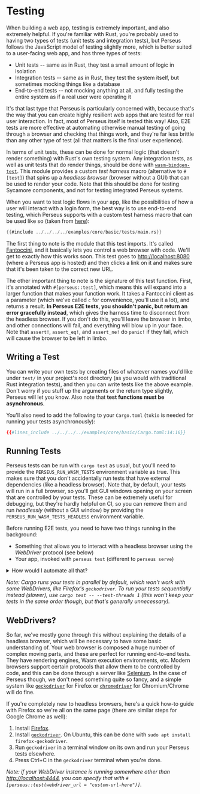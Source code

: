 # Testing

When building a web app, testing is extremely important, and also extremely helpful. If you're familiar with Rust, you're probably used to having two types of tests (unit tests and integration tests), but Perseus follows the JavaScript model of testing slightly more, which is better suited to a user-facing web app, and has three types of tests:

-   Unit tests -- same as in Rust, they test a small amount of logic in isolation
-   Integration tests -- same as in Rust, they test the system itself, but sometimes mocking things like a database
-   End-to-end tests -- not mocking anything at all, and fully testing the entire system as if a real user were operating it

It's that last type that Perseus is particularly concerned with, because that's the way that you can create highly resilient web apps that are tested for real user interaction. In fact, most of Perseus itself is tested this way! Also, E2E tests are more effective at automating otherwise manual testing of going through a browser and checking that things work, and they're far less brittle than any other type of test (all that matters is the final user experience).

In terms of unit tests, these can be done for normal logic (that doesn't render something) with Rust's own testing system. Any integration tests, as well as unit tests that do render things, should be done with [`wasm-bindgen-test`](https://rustwasm.github.io/wasm-bindgen/wasm-bindgen-test/index.html). This module provides a custom _test harness_ macro (alternative to `#[test]`) that spins up a _headless browser_ (browser without a GUI) that can be used to render your code. Note that this should be done for testing Sycamore components, and not for testing integrated Perseus systems.

When you want to test logic flows in your app, like the possibilities of how a user will interact with a login form, the best way is to use end-to-end testing, which Perseus supports with a custom test harness macro that can be used like so (taken from [here](https://github.com/framesurge/perseus/blob/main/examples/core/basic/tests/main.rs)):

```rust
{{#include ../../../../examples/core/basic/tests/main.rs}}
```

The first thing to note is the module that this test imports. It's called [Fantoccini](https://github.com/jonhoo/fantoccini), and it basically lets you control a web browser with code. We'll get to exactly how this works soon. This test goes to <http://localhost:8080> (where a Perseus app is hosted) and then clicks a link on it and makes sure that it's been taken to the correct new URL.

The other important thing to note is the signature of this test function. First, it's annotated with `#[perseus::test]`, which means this will expand into a larger function that makes your function work. It takes a Fantoccini client as a parameter (which we've called `c` for convenience, you'll use it a lot), and returns a result. **In Perseus E2E tests, you shouldn't panic, but return an error gracefully instead**, which gives the harness time to disconnect from the headless browser. If you don't do this, you'll leave the browser in limbo, and other connections will fail, and everything will blow up in your face. Note that `assert!`, `assert_eq!`, and `assert_ne!` do `panic!` if they fail, which will cause the browser to be left in limbo.

## Writing a Test

You can write your own tests by creating files of whatever names you'd like under `test/` in your project's root directory (as you would with traditional Rust integration tests), and then you can write tests like the above example. Don't worry if you stuff up the arguments or the return type slightly, Perseus will let you know. Also note that **test functions must be asynchronous**.

You'll also need to add the following to your `Cargo.toml` (`tokio` is needed for running your tests asynchronously):

```toml
{{#lines_include ../../../../examples/core/basic/Cargo.toml:14:16}}
```

## Running Tests

Perseus tests can be run with `cargo test` as usual, but you'll need to provide the `PERSEUS_RUN_WASM_TESTS` environment variable as true. This makes sure that you don't accidentally run tests that have external dependencies (like a headless browser). Note that, by default, your tests will run in a full browser, so you'll get GUI windows opening on your screen that are controlled by your tests. These can be extremely useful for debugging, but they're hardly helpful on CI, so you can remove them and run _headlessly_ (without a GUI window) by providing the `PERSEUS_RUN_WASM_TESTS_HEADLESS` environment variable.

Before running E2E tests, you need to have two things running in the background:

-   Something that allows you to interact with a headless browser using the _WebDriver_ protocol (see below)
-   Your app, invoked with `perseus test` (different to `perseus serve`)

<details>
<summary>How would I automate all that?</summary>

It may be most convenient to create a shell script to do these for you, or to use a tool like [Bonnie](https://github.com/arctic-hen7/bonnie) to automate the process. You can see an example of how this is done for a large number of tests across multiple different example apps in the [Perseus repository](https://github.com/framesurge/perseus).

</details>

_Note: Cargo runs your tests in parallel by default, which won't work with some WebDrivers, like Firefox's `geckodriver`. To run your tests sequentially instead (slower), use `cargo test -- --test-threads 1` (this won't keep your tests in the same order though, but that's generally unnecessary)._

## WebDrivers?

So far, we've mostly gone through this without explaining the details of a headless browser, which will be necessary to have some basic understanding of. Your web browser is composed a huge number of complex moving parts, and these are perfect for running end-to-end tests. They have rendering engines, Wasm execution environments, etc. Modern browsers support certain protocols that allow them to be controlled by code, and this can be done through a server like [Selenium](https://selenium.dev). In the case of Perseus though, we don't need something quite so fancy, and a simple system like [`geckodriver`](https://github.com/mozilla/geckodriver) for Firefox or [`chromedriver`](https://chromedriver.chromium.org/) for Chromium/Chrome will do fine.

If you're completely new to headless browsers, here's a quick how-to guide with Firefox so we're all on the same page (there are similar steps for Google Chrome as well):

1. Install [Firefox](https://firefox.com).
2. Install [`geckodriver`](https://github.com/mozilla/geckodriver). On Ubuntu, this can be done with `sudo apt install firefox-geckodriver`.
3. Run `geckodriver` in a terminal window on its own and run your Perseus tests elsewhere.
4. Press Ctrl+C in the `geckodriver` terminal when you're done.

_Note: if your WebDriver instance is running somewhere other than <http://localhost:4444>, you can specify that with `#[perseus::test(webdriver_url = "custom-url-here")]`._
